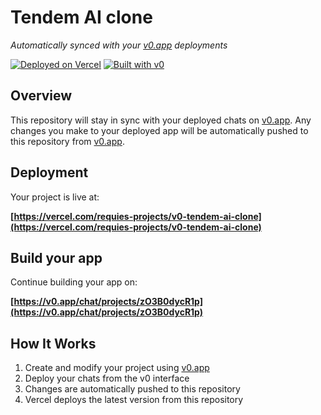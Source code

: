 # Tendem AI clone

*Automatically synced with your [v0.app](https://v0.app) deployments*

[![Deployed on Vercel](https://img.shields.io/badge/Deployed%20on-Vercel-black?style=for-the-badge&logo=vercel)](https://vercel.com/requies-projects/v0-tendem-ai-clone)
[![Built with v0](https://img.shields.io/badge/Built%20with-v0.app-black?style=for-the-badge)](https://v0.app/chat/projects/zO3B0dycR1p)

## Overview

This repository will stay in sync with your deployed chats on [v0.app](https://v0.app).
Any changes you make to your deployed app will be automatically pushed to this repository from [v0.app](https://v0.app).

## Deployment

Your project is live at:

**[https://vercel.com/requies-projects/v0-tendem-ai-clone](https://vercel.com/requies-projects/v0-tendem-ai-clone)**

## Build your app

Continue building your app on:

**[https://v0.app/chat/projects/zO3B0dycR1p](https://v0.app/chat/projects/zO3B0dycR1p)**

## How It Works

1. Create and modify your project using [v0.app](https://v0.app)
2. Deploy your chats from the v0 interface
3. Changes are automatically pushed to this repository
4. Vercel deploys the latest version from this repository
